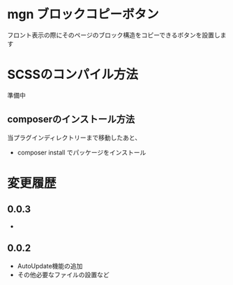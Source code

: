 # mgn ブロックコピーボタン
フロント表示の際にそのページのブロック構造をコピーできるボタンを設置します

# SCSSのコンパイル方法
準備中

## composerのインストール方法
当プラグインディレクトリーまで移動したあと、

- composer install でパッケージをインストール

# 変更履歴
## 0.0.3
-

## 0.0.2
- AutoUpdate機能の追加
- その他必要なファイルの設置など
